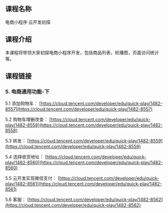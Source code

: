 ## 课程名称
电商小程序·云开发初探

## 课程介绍
本课程将带领大家初探电商小程序开发，包括商品列表，轮播图，页面访问统计等。

## 课程链接

### 5. 电商通用功能-下

5.1 添加购物车：
[https://cloud.tencent.com/developer/edu/quick-play/1482-8557](https://cloud.tencent.com/developer/edu/quick-play/1482-8557)

5.2 购物车增删改查：
[https://cloud.tencent.com/developer/edu/quick-play/1482-8558](https://cloud.tencent.com/developer/edu/quick-play/1482-8558)

5.3 转发：
[https://cloud.tencent.com/developer/edu/quick-play/1482-8559](https://cloud.tencent.com/developer/edu/quick-play/1482-8559)

5.4 选择收货地址：
[https://cloud.tencent.com/developer/edu/quick-play/1482-8560](https://cloud.tencent.com/developer/edu/quick-play/1482-8560)

5.5 云开发实现微信支付：
[https://cloud.tencent.com/developer/edu/quick-play/1482-8561](https://cloud.tencent.com/developer/edu/quick-play/1482-8561)

5.6 客服：
[https://cloud.tencent.com/developer/edu/quick-play/1482-8562](https://cloud.tencent.com/developer/edu/quick-play/1482-8562)











